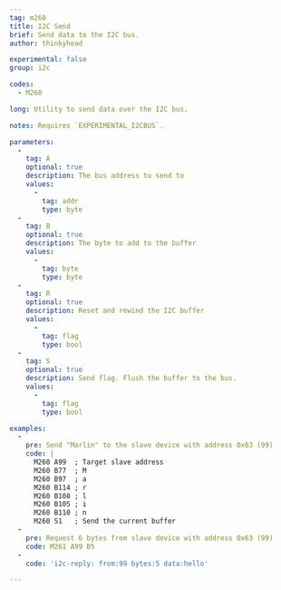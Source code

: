 ```yaml
---
tag: m260
title: I2C Send
brief: Send data to the I2C bus.
author: thinkyhead

experimental: false
group: i2c

codes:
  - M260

long: Utility to send data over the I2C bus.

notes: Requires `EXPERIMENTAL_I2CBUS`.

parameters:
  -
    tag: A
    optional: true
    description: The bus address to send to
    values:
      -
        tag: addr
        type: byte
  -
    tag: B
    optional: true
    description: The byte to add to the buffer
    values:
      -
        tag: byte
        type: byte
  -
    tag: R
    optional: true
    description: Reset and rewind the I2C buffer
    values:
      -
        tag: flag
        type: bool
  -
    tag: S
    optional: true
    description: Send flag. Flush the buffer to the bus.
    values:
      -
        tag: flag
        type: bool

examples:
  -
    pre: Send "Marlin" to the slave device with address 0x63 (99)
    code: |
      M260 A99  ; Target slave address
      M260 B77  ; M
      M260 B97  ; a
      M260 B114 ; r
      M260 B108 ; l
      M260 B105 ; i
      M260 B110 ; n
      M260 S1   ; Send the current buffer
  -
    pre: Request 6 bytes from slave device with address 0x63 (99)
    code: M261 A99 B5
  -   
    code: 'i2c-reply: from:99 bytes:5 data:hello'

---
```


